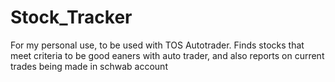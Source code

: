 # Stock_Tracker
For my personal use, to be used with TOS Autotrader. Finds stocks that meet criteria to be good eaners with auto trader, and also reports on current trades being made in schwab account

